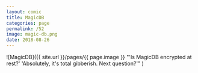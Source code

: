 ```yaml
---
layout: comic
title: MagicDB
categories: page
permalink: /52
image: magic-db.png
date: 2018-08-26
---
```


![MagicDB]({{ site.url }}/pages/{{ page.image }} "'Is MagicDB encrypted at rest?' 'Absolutely, it's total gibberish. Next question?'" )